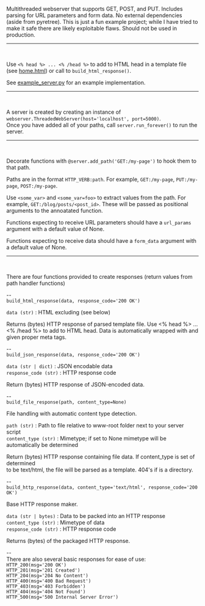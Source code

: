 Multithreaded webserver that supports GET, POST, and PUT. Includes parsing for URL parameters and form data. No external dependencies (aside from pyretree). This is just a fun example project; while I have tried to make it safe there are likely exploitable flaws. Should not be used in production.

----
<br>

Use `<% head %> ... <% /head %>` to add to HTML head in a template file (see [home.html](https://github.com/luketimothyjones/pyretree/tree/main/examples/webserver/www-root/templates/home.html)) or call to `build_html_response()`.

See [example_server.py](https://github.com/luketimothyjones/pyretree/tree/main/examples/webserver/example_server.py) for an example implementation.

----
<br>

A server is created by creating an instance of `webserver.ThreadedWebServer(host='localhost', port=5000)`.  
Once you have added all of your paths, call `server.run_forever()` to run the server.

----
<br>

Decorate functions with `@server.add_path('GET:/my-page')` to hook them to that path.  

Paths are in the format `HTTP_VERB:path`. For example, `GET:/my-page`, `PUT:/my-page`, `POST:/my-page`.  

Use `<some_var>` and `<some_var=foo>` to extract values from the path. For example, `GET:/blog/posts/<post_id>`. These will be passed as positional arguments to the annoatated function.  

Functions expecting to receive URL parameters should have a `url_params` argument with a default value of None. 

Functions expecting to receive data should have a `form_data` argument with a default value of None.  

----
<br>

There are four functions provided to create responses (return values from path handler functions)

--  
`build_html_response(data, response_code='200 OK')`  

`data (str)` : HTML excluding <head> (see below)

Returns (bytes) HTTP response of parsed template file. Use <% head %> ... <% /head %> to add to
HTML head. Data is automatically wrapped with <html> and given proper meta tags.

--  
`build_json_response(data, response_code='200 OK')`  

`data (str | dict)` : JSON encodable data  
`response_code (str)` : HTTP response code  

Return (bytes) HTTP response of JSON-encoded data.  

--  
`build_file_response(path, content_type=None)`  

File handling with automatic content type detection.

`path (str)` : Path to file relative to www-root folder next to your server script  
`content_type (str)` : Mimetype; if set to None mimetype will be automatically be determined  

Return (bytes) HTTP response containing file data. If content_type is set of determined  
to be text/html, the file will be parsed as a template. 404's if <path> is a directory.

--  
`build_http_response(data, content_type='text/html', response_code='200 OK')`

Base HTTP response maker.

`data (str | bytes)` : Data to be packed into an HTTP response  
`content_type (str)` : Mimetype of data  
`response_code (str)` : HTTP response code  

Returns (bytes) of the packaged HTTP response.

--  
There are also several basic responses for ease of use:  
`HTTP_200(msg='200 OK')`  
`HTTP_201(msg='201 Created')`  
`HTTP_204(msg='204 No Content')`  
`HTTP_400(msg='400 Bad Request')`  
`HTTP_403(msg='403 Forbidden')`  
`HTTP_404(msg='404 Not Found')`  
`HTTP_500(msg='500 Internal Server Error')`  
